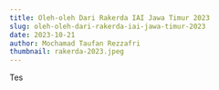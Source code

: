 ```yaml
---
title: Oleh-oleh Dari Rakerda IAI Jawa Timur 2023
slug: oleh-oleh-dari-rakerda-iai-jawa-timur-2023
date: 2023-10-21
author: Mochamad Taufan Rezzafri
thumbnail: rakerda-2023.jpeg
---
```

Tes